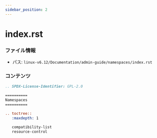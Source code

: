 ```yaml
---
sidebar_position: 2
---
```

# index.rst

### ファイル情報

- パス: `linux-v6.12/Documentation/admin-guide/namespaces/index.rst`

### コンテンツ

```rst
.. SPDX-License-Identifier: GPL-2.0

==========
Namespaces
==========

.. toctree::
   :maxdepth: 1

   compatibility-list
   resource-control

```
